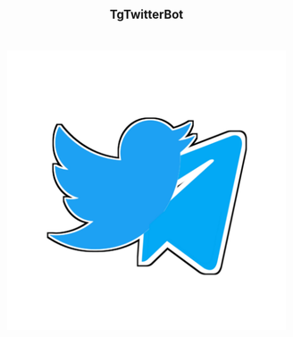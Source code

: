 <link rel="icon" href="../tgtwitterbot/20210418_004643.png">

<div align="center">
  <h2>TgTwitterBot</h2><br><br>
  <img src="../tgtwitterbot/20210418_004643.png" class="decor" width="500">
</div>
